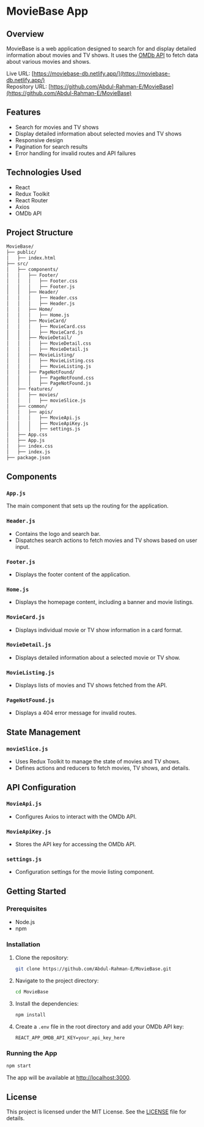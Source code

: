 # MovieBase App

## Overview

MovieBase is a web application designed to search for and display detailed information about movies and TV shows. It uses the [OMDb API](http://www.omdbapi.com/) to fetch data about various movies and shows.

Live URL: [https://moviebase-db.netlify.app/](https://moviebase-db.netlify.app/)  
Repository URL: [https://github.com/Abdul-Rahman-E/MovieBase](https://github.com/Abdul-Rahman-E/MovieBase)

## Features

- Search for movies and TV shows
- Display detailed information about selected movies and TV shows
- Responsive design
- Pagination for search results
- Error handling for invalid routes and API failures

## Technologies Used

- React
- Redux Toolkit
- React Router
- Axios
- OMDb API

## Project Structure

```bash
MovieBase/
├── public/
│   ├── index.html
├── src/
│   ├── components/
│   │   ├── Footer/
│   │   │   ├── Footer.css
│   │   │   ├── Footer.js
│   │   ├── Header/
│   │   │   ├── Header.css
│   │   │   ├── Header.js
│   │   ├── Home/
│   │   │   ├── Home.js
│   │   ├── MovieCard/
│   │   │   ├── MovieCard.css
│   │   │   ├── MovieCard.js
│   │   ├── MovieDetail/
│   │   │   ├── MovieDetail.css
│   │   │   ├── MovieDetail.js
│   │   ├── MovieListing/
│   │   │   ├── MovieListing.css
│   │   │   ├── MovieListing.js
│   │   ├── PageNotFound/
│   │   │   ├── PageNotFound.css
│   │   │   ├── PageNotFound.js
│   ├── features/
│   │   ├── movies/
│   │   │   ├── movieSlice.js
│   ├── common/
│   │   ├── apis/
│   │   │   ├── MovieApi.js
│   │   │   ├── MovieApiKey.js
│   │   │   ├── settings.js
│   ├── App.css
│   ├── App.js
│   ├── index.css
│   ├── index.js
├── package.json
```

## Components

### `App.js`

The main component that sets up the routing for the application.

### `Header.js`

- Contains the logo and search bar.
- Dispatches search actions to fetch movies and TV shows based on user input.

### `Footer.js`

- Displays the footer content of the application.

### `Home.js`

- Displays the homepage content, including a banner and movie listings.

### `MovieCard.js`

- Displays individual movie or TV show information in a card format.

### `MovieDetail.js`

- Displays detailed information about a selected movie or TV show.

### `MovieListing.js`

- Displays lists of movies and TV shows fetched from the API.

### `PageNotFound.js`

- Displays a 404 error message for invalid routes.

## State Management

### `movieSlice.js`

- Uses Redux Toolkit to manage the state of movies and TV shows.
- Defines actions and reducers to fetch movies, TV shows, and details.

## API Configuration

### `MovieApi.js`

- Configures Axios to interact with the OMDb API.

### `MovieApiKey.js`

- Stores the API key for accessing the OMDb API.

### `settings.js`

- Configuration settings for the movie listing component.

## Getting Started

### Prerequisites

- Node.js
- npm

### Installation

1. Clone the repository:
   ```bash
   git clone https://github.com/Abdul-Rahman-E/MovieBase.git
   ```
2. Navigate to the project directory:
   ```bash
   cd MovieBase
   ```
3. Install the dependencies:
   ```bash
   npm install
   ```
4. Create a `.env` file in the root directory and add your OMDb API key:
   ```env
   REACT_APP_OMDB_API_KEY=your_api_key_here
   ```

### Running the App

```bash
npm start
```

The app will be available at [http://localhost:3000](http://localhost:3000).

## License

This project is licensed under the MIT License. See the [LICENSE](LICENSE) file for details.
